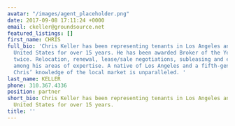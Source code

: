```yaml
---
avatar: "/images/agent_placeholder.png"
date: 2017-09-08 17:11:24 +0000
email: ckeller@groundsource.net
featured_listings: []
first_name: CHRIS
full_bio: 'Chris Keller has been representing tenants in Los Angeles and across the
  United States for over 15 years. He has been awarded Broker of the Year in Los Angeles
  twice. Relocation, renewal, lease/sale negotiations, subleasing and expansion are
  among his areas of expertise. A native of Los Angeles and a fifth-generation Californian,
  Chris’ knowledge of the local market is unparalleled. '
last_name: KELLER
phone: 310.367.4336
position: partner
short_bio: Chris Keller has been representing tenants in Los Angeles and across the
  United States for over 15 years.
title: ''
---
```

